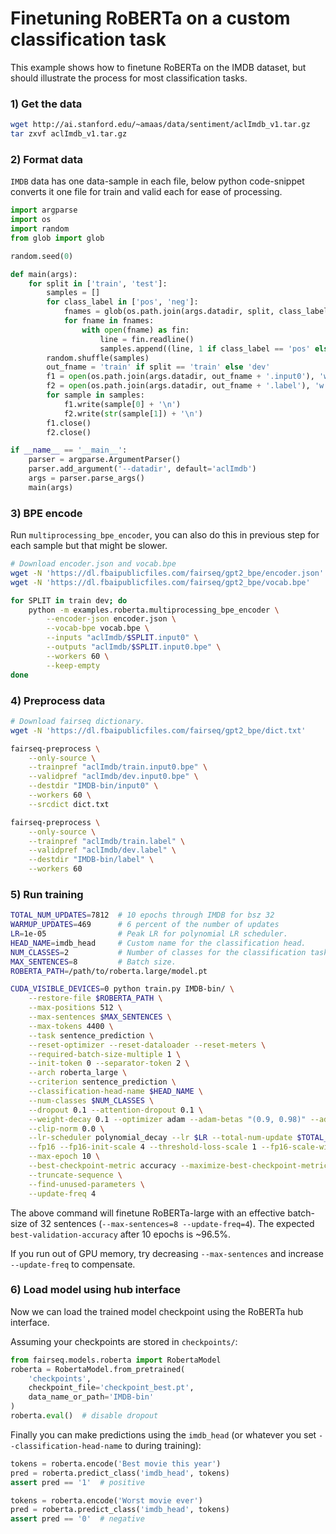 # Finetuning RoBERTa on a custom classification task

This example shows how to finetune RoBERTa on the IMDB dataset, but should illustrate the process for most classification tasks.

### 1) Get the data

```bash
wget http://ai.stanford.edu/~amaas/data/sentiment/aclImdb_v1.tar.gz
tar zxvf aclImdb_v1.tar.gz
```


### 2) Format data

`IMDB` data has one data-sample in each file, below python code-snippet converts it one file for train and valid each for ease of processing.  
```python
import argparse
import os
import random
from glob import glob

random.seed(0)

def main(args):
    for split in ['train', 'test']:
        samples = []
        for class_label in ['pos', 'neg']:
            fnames = glob(os.path.join(args.datadir, split, class_label) + '/*.txt')
            for fname in fnames:
                with open(fname) as fin:
                    line = fin.readline()
                    samples.append((line, 1 if class_label == 'pos' else 0))
        random.shuffle(samples)
        out_fname = 'train' if split == 'train' else 'dev'
        f1 = open(os.path.join(args.datadir, out_fname + '.input0'), 'w')
        f2 = open(os.path.join(args.datadir, out_fname + '.label'), 'w')
        for sample in samples:
            f1.write(sample[0] + '\n')
            f2.write(str(sample[1]) + '\n')
        f1.close()
        f2.close()

if __name__ == '__main__':
    parser = argparse.ArgumentParser()
    parser.add_argument('--datadir', default='aclImdb')
    args = parser.parse_args()
    main(args)
```


### 3) BPE encode

Run `multiprocessing_bpe_encoder`, you can also do this in previous step for each sample but that might be slower.
```bash
# Download encoder.json and vocab.bpe
wget -N 'https://dl.fbaipublicfiles.com/fairseq/gpt2_bpe/encoder.json'
wget -N 'https://dl.fbaipublicfiles.com/fairseq/gpt2_bpe/vocab.bpe'

for SPLIT in train dev; do
    python -m examples.roberta.multiprocessing_bpe_encoder \
        --encoder-json encoder.json \
        --vocab-bpe vocab.bpe \
        --inputs "aclImdb/$SPLIT.input0" \
        --outputs "aclImdb/$SPLIT.input0.bpe" \
        --workers 60 \
        --keep-empty
done
```


### 4) Preprocess data

```bash
# Download fairseq dictionary.
wget -N 'https://dl.fbaipublicfiles.com/fairseq/gpt2_bpe/dict.txt'  

fairseq-preprocess \
    --only-source \
    --trainpref "aclImdb/train.input0.bpe" \
    --validpref "aclImdb/dev.input0.bpe" \
    --destdir "IMDB-bin/input0" \
    --workers 60 \
    --srcdict dict.txt

fairseq-preprocess \
    --only-source \
    --trainpref "aclImdb/train.label" \
    --validpref "aclImdb/dev.label" \
    --destdir "IMDB-bin/label" \
    --workers 60

```


### 5) Run training

```bash
TOTAL_NUM_UPDATES=7812  # 10 epochs through IMDB for bsz 32
WARMUP_UPDATES=469      # 6 percent of the number of updates
LR=1e-05                # Peak LR for polynomial LR scheduler.
HEAD_NAME=imdb_head     # Custom name for the classification head.
NUM_CLASSES=2           # Number of classes for the classification task.
MAX_SENTENCES=8         # Batch size.
ROBERTA_PATH=/path/to/roberta.large/model.pt

CUDA_VISIBLE_DEVICES=0 python train.py IMDB-bin/ \
    --restore-file $ROBERTA_PATH \
    --max-positions 512 \
    --max-sentences $MAX_SENTENCES \
    --max-tokens 4400 \
    --task sentence_prediction \
    --reset-optimizer --reset-dataloader --reset-meters \
    --required-batch-size-multiple 1 \
    --init-token 0 --separator-token 2 \
    --arch roberta_large \
    --criterion sentence_prediction \
    --classification-head-name $HEAD_NAME \
    --num-classes $NUM_CLASSES \
    --dropout 0.1 --attention-dropout 0.1 \
    --weight-decay 0.1 --optimizer adam --adam-betas "(0.9, 0.98)" --adam-eps 1e-06 \
    --clip-norm 0.0 \
    --lr-scheduler polynomial_decay --lr $LR --total-num-update $TOTAL_NUM_UPDATES --warmup-updates $WARMUP_UPDATES \
    --fp16 --fp16-init-scale 4 --threshold-loss-scale 1 --fp16-scale-window 128 \
    --max-epoch 10 \
    --best-checkpoint-metric accuracy --maximize-best-checkpoint-metric \
    --truncate-sequence \
    --find-unused-parameters \
    --update-freq 4
```

The above command will finetune RoBERTa-large with an effective batch-size of 32
sentences (`--max-sentences=8 --update-freq=4`). The expected
`best-validation-accuracy` after 10 epochs is ~96.5%.

If you run out of GPU memory, try decreasing `--max-sentences` and increase
`--update-freq` to compensate.


### 6) Load model using hub interface

Now we can load the trained model checkpoint using the RoBERTa hub interface.

Assuming your checkpoints are stored in `checkpoints/`:
```python
from fairseq.models.roberta import RobertaModel
roberta = RobertaModel.from_pretrained(
    'checkpoints',
    checkpoint_file='checkpoint_best.pt',
    data_name_or_path='IMDB-bin'
)
roberta.eval()  # disable dropout
```

Finally you can make predictions using the `imdb_head` (or whatever you set
`--classification-head-name` to during training):
```python
tokens = roberta.encode('Best movie this year')
pred = roberta.predict_class('imdb_head', tokens)
assert pred == '1'  # positive

tokens = roberta.encode('Worst movie ever')
pred = roberta.predict_class('imdb_head', tokens)
assert pred == '0'  # negative
```
